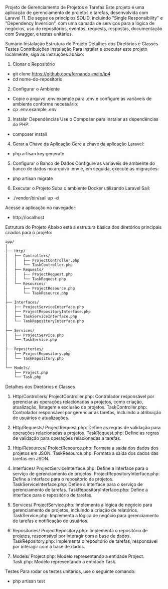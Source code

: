 Projeto de Gerenciamento de Projetos e Tarefas
Este projeto é uma aplicação de gerenciamento de projetos e tarefas, desenvolvida com Laravel 11. Ele segue os princípios SOLID, incluindo "Single Responsibility" e "Dependency Inversion", com uma camada de serviços para a lógica de negócios, uso de repositórios, eventos, requests, respostas, documentação com Swagger, e testes unitários.

Sumário
Instalação
Estrutura do Projeto
Detalhes dos Diretórios e Classes
Testes
Contribuições
Instalação
Para instalar e executar este projeto localmente, siga as instruções abaixo:

1. Clonar o Repositório
- git clone https://github.com/fernando-maio/ip4
- cd nome-do-repositorio

2. Configurar o Ambiente
- Copie o arquivo .env.example para .env e configure as variáveis de ambiente conforme necessário:
- cp .env.example .env

3. Instalar Dependências
Use o Composer para instalar as dependências do PHP:
- composer install

4. Gerar a Chave da Aplicação
Gere a chave da aplicação Laravel:
- php artisan key:generate

5. Configurar o Banco de Dados
Configure as variáveis de ambiente do banco de dados no arquivo .env e, em seguida, execute as migrações:
- php artisan migrate

6. Executar o Projeto
Suba o ambiente Docker utilizando Laravel Sail:
- ./vendor/bin/sail up -d

Acesse a aplicação no navegador:
- http://localhost

Estrutura do Projeto
Abaixo está a estrutura básica dos diretórios principais criados para o projeto:
```bash
app/
│
├── Http/
│   ├── Controllers/
│   │   ├── ProjectController.php
│   │   └── TaskController.php
│   ├── Requests/
│   │   ├── ProjectRequest.php
│   │   └── TaskRequest.php
│   └── Resources/
│       ├── ProjectResource.php
│       └── TaskResource.php
│
├── Interfaces/
│   ├── ProjectServiceInterface.php
│   ├── ProjectRepositoryInterface.php
│   ├── TaskServiceInterface.php
│   └── TaskRepositoryInterface.php
│
├── Services/
│   ├── ProjectService.php
│   └── TaskService.php
│
├── Repositories/
│   ├── ProjectRepository.php
│   └── TaskRepository.php
│
└── Models/
    ├── Project.php
    └── Task.php
```

Detalhes dos Diretórios e Classes

1. Http/Controllers/
ProjectController.php: Controlador responsável por gerenciar as operações relacionadas a projetos, como criação, atualização, listagem e exclusão de projetos.
TaskController.php: Controlador responsável por gerenciar as tarefas, incluindo a atribuição de usuários e atualizações.

2. Http/Requests/
ProjectRequest.php: Define as regras de validação para operações relacionadas a projetos.
TaskRequest.php: Define as regras de validação para operações relacionadas a tarefas.

3. Http/Resources/
ProjectResource.php: Formata a saída dos dados dos projetos em JSON.
TaskResource.php: Formata a saída dos dados das tarefas em JSON.

4. Interfaces/
ProjectServiceInterface.php: Define a interface para o serviço de gerenciamento de projetos.
ProjectRepositoryInterface.php: Define a interface para o repositório de projetos.
TaskServiceInterface.php: Define a interface para o serviço de gerenciamento de tarefas.
TaskRepositoryInterface.php: Define a interface para o repositório de tarefas.

5. Services/
ProjectService.php: Implementa a lógica de negócio para gerenciamento de projetos, incluindo a criação de relatórios.
TaskService.php: Implementa a lógica de negócio para gerenciamento de tarefas e notificação de usuários.

6. Repositories/
ProjectRepository.php: Implementa o repositório de projetos, responsável por interagir com a base de dados.
TaskRepository.php: Implementa o repositório de tarefas, responsável por interagir com a base de dados.

7. Models/
Project.php: Modelo representando a entidade Project.
Task.php: Modelo representando a entidade Task.

Testes
Para rodar os testes unitários, use o seguinte comando:
- php artisan test
